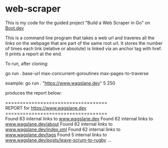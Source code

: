 # web-scraper
This is my code for the guided project "Build a Web Scraper in Go" on [Boot.dev](https://www.boot.dev)

This is a command line program that takes a web url and traveres all the links on the webpage that are
part of the same root url. It stores the number of times each link (relative or absolute) is linked via an
anchor tag with href. It prints a report at the end.

To run, after cloning:

go run . base-url max-concurrent-goroutines max-pages-to-traverse

example:
go run . "https://www.wagslane.dev" 5 250

produces the report below:

===================================<br>
REPORT for https://www.wagslane.dev
===================================<br>
Found 63 internal links to www.wagslane.dev
Found 62 internal links to www.wagslane.dev/about
Found 62 internal links to www.wagslane.dev/index.xml
Found 62 internal links to www.wagslane.dev/tags
Found 5 internal links to www.wagslane.dev/posts/leave-scrum-to-rugby
...




